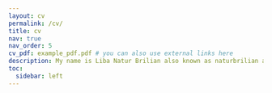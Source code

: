 ```yaml
---
layout: cv
permalink: /cv/
title: cv
nav: true
nav_order: 5
cv_pdf: example_pdf.pdf # you can also use external links here
description: My name is Liba Natur Brilian also known as naturbrilian and Gingalibadeidara for another project | also i have experience on video editor, graphics design and social media admin at Kediri Televisi and The Java Post ID | Also im contributor at Yurasubs as Graphics Design Staff
toc:
  sidebar: left
---
```

